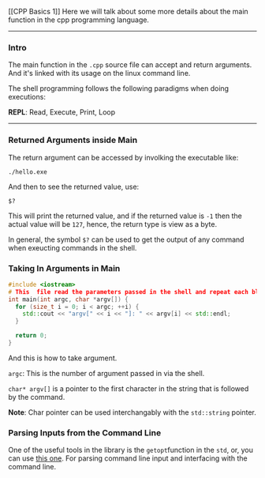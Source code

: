 [[CPP Basics 1]]
Here we will talk about some more details about the main function in the cpp programming language. 

---

### **Intro**

The main function in the `.cpp` source file can accept and return arguments. And it's linked with its usage on the linux command line. 

The shell programming follows the following paradigms when doing executions: 

**REPL**: Read, Execute, Print, Loop

---
### **Returned Arguments inside Main**

The return argument can be accessed by involking the executable like: 

`./hello.exe`

And then to see the returned value, use: 

`$?`

This will print the returned value, and if the returned value is `-1` then the actual value will be `127`, hence, the return type is view as a byte. 

In general, the symbol `$?` can be used to get the output of any command when exeucting commands in the shell. 

### **Taking In Arguments in Main**

```cpp
#include <iostream>
# This  file read the parameters passed in the shell and repeat each blocks of string on for each line on the shell. 
int main(int argc, char *argv[]) {
  for (size_t i = 0; i < argc; ++i) {
    std::cout << "argv[" << i << "]: " << argv[i] << std::endl;
  }

  return 0;
}
```

And this is how to take argument. 

`argc`: This is the number of argument passed in via the shell. 

`char* argv[]` is a pointer to the first character in the string that is followed by the command. 

**Note**: Char pointer can be used interchangably with the `std::string` pointer. 

### **Parsing Inputs from the Command Line**

One of the useful tools in the library is the `getopt`function in the `std`, or, you can use [this one](https://github.com/docopt/docopt.cpp). For parsing command line input and interfacing with the command line.  